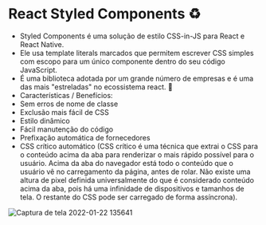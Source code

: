 # React Styled Components ♻

- Styled Components é uma solução de estilo CSS-in-JS para React e React Native.
- Ele usa template literals marcados que permitem escrever CSS simples com escopo para um único componente dentro do seu código JavaScript.
- É uma biblioteca adotada por um grande número de empresas e é uma das mais "estreladas" no ecossistema react. 🌟
- Características / Benefícios: 
- Sem erros de nome de classe
- Exclusão mais fácil de CSS
- Estilo dinâmico
- Fácil manutenção do código
- Prefixação automática de fornecedores
- CSS crítico automático 
 (CSS crítico é uma técnica que extrai o CSS para o conteúdo acima da aba para renderizar o mais rápido possível para o usuário. Acima da aba do navegador está todo o conteúdo que   o usuário vê no carregamento da página, antes de rolar. Não existe uma altura de pixel definida universalmente do que é considerado conteúdo acima da aba, pois há uma infinidade 
  de dispositivos e tamanhos de tela. O restante do CSS pode ser carregado de forma assíncrona).
 
 
 ![Captura de tela 2022-01-22 135641](https://user-images.githubusercontent.com/81476932/150649677-90bd868d-3cea-4b85-bc89-4e880156047e.png)

